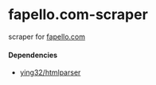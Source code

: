 # fapello.com-scraper
scraper for [fapello.com](https://fapello.com)
#### Dependencies
* [ying32/htmlparser](https://github.com/ying32/htmlparser)
